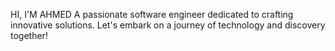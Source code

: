 HI, I'M AHMED
A passionate software engineer dedicated to crafting innovative solutions.
Let's embark on a journey of technology and discovery together!